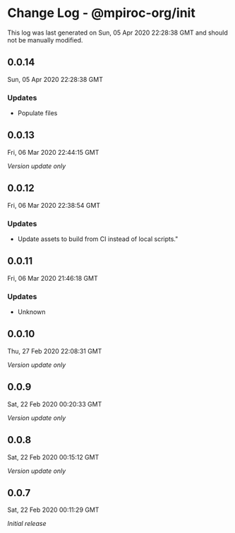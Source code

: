 # Change Log - @mpiroc-org/init

This log was last generated on Sun, 05 Apr 2020 22:28:38 GMT and should not be manually modified.

## 0.0.14
Sun, 05 Apr 2020 22:28:38 GMT

### Updates

- Populate files

## 0.0.13
Fri, 06 Mar 2020 22:44:15 GMT

*Version update only*

## 0.0.12
Fri, 06 Mar 2020 22:38:54 GMT

### Updates

- Update assets to build from CI instead of local scripts."

## 0.0.11
Fri, 06 Mar 2020 21:46:18 GMT

### Updates

- Unknown

## 0.0.10
Thu, 27 Feb 2020 22:08:31 GMT

*Version update only*

## 0.0.9
Sat, 22 Feb 2020 00:20:33 GMT

*Version update only*

## 0.0.8
Sat, 22 Feb 2020 00:15:12 GMT

*Version update only*

## 0.0.7
Sat, 22 Feb 2020 00:11:29 GMT

*Initial release*

